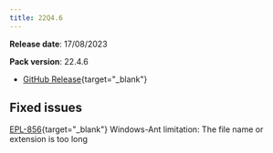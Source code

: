 ```yaml
---
title: 22Q4.6
---
```

**Release date**: 17/08/2023

**Pack version**: 22.4.6
- [GitHub Release](https://github.com/etendosoftware/etendo_core/releases/tag/22.4.6){target="\_blank"}

## Fixed issues

[EPL-856](https://github.com/etendosoftware/etendo_core/issues/217){target="\_blank"}  Windows-Ant limitation: The file name or extension is too long

